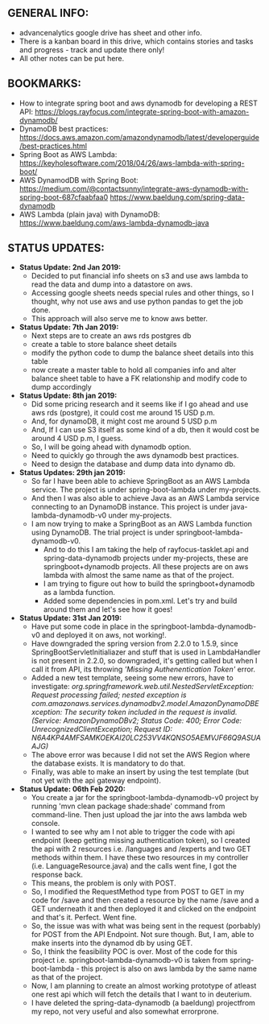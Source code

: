 ## GENERAL INFO:
+ advancenalytics google drive has sheet and other info.
+ There is a kanban board in this drive, which contains stories and tasks and progress - track and update there only!
+ All other notes can be put here.


## BOOKMARKS:
+ How to integrate spring boot and aws dynamodb for developing a REST API:
    https://blogs.rayfocus.com/integrate-spring-boot-with-amazon-dynamodb/
+ DynamoDB best practices:
    https://docs.aws.amazon.com/amazondynamodb/latest/developerguide/best-practices.html
+ Spring Boot as AWS Lambda:
    https://keyholesoftware.com/2018/04/26/aws-lambda-with-spring-boot/
+ AWS DynamodDB with Spring Boot:
    https://medium.com/@contactsunny/integrate-aws-dynamodb-with-spring-boot-687cfaabfaa0
    https://www.baeldung.com/spring-data-dynamodb
+ AWS Lambda (plain java) with DynamoDB:
    https://www.baeldung.com/aws-lambda-dynamodb-java

## STATUS UPDATES:
+ **Status Update: 2nd Jan 2019:**
	+ Decided to put financial info sheets on s3 and use aws lambda to read the data and dump into a datastore on aws.
	+ Accessing google sheets needs special rules and other things, so I thought, why not use aws and use python pandas to get the job done.
	+ This approach will also serve me to know aws better.
+ **Status Update: 7th Jan 2019:**
    + Next steps are to create an aws rds postgres db
    + create a table to store balance sheet details
    + modify the python code to dump the balance sheet details into this table
    + now create a master table to hold all companies info and alter balance sheet table to have a FK relationship and modify code to dump accordingly
+ **Status Update: 8th jan 2019:**
    + Did some pricing research and it seems like if I go ahead and use aws rds (postgre), it could cost me around 15 USD p.m.
    + And, for dynamoDB, it might cost me around 5 USD p.m
    + And, If I can use S3 itself as some kind of a db, then it would cost be around 4 USD p.m, I guess.
    + So, I will be going ahead with dynamodb option.
    + Need to quickly go through the aws dynamodb best practices.
    + Need to design the database and dump data into dynamo db.
+ **Status Updates: 29th jan 2019:**
    + So far I have been able to achieve SpringBoot as an AWS Lambda service. The project is under spring-boot-lambda under my-projects.
    + And then I was also able to achieve Java as an AWS Lambda service connecting to an DynamoDB instance. This project is under java-lambda-dynamodb-v0 under my-projects.
    + I am now trying to make a SpringBoot as an AWS Lambda function using DynamoDB. The trial project is under springboot-lambda-dynamodb-v0. 
        + And to do this I am taking the help of rayfocus-tasklet.api and spring-data-dynamodb projects under my-projects, these are springboot+dynamodb projects. All these projects are on aws lambda with almost the same name as that of the project.
        + I am trying to figure out how to build the springboot+dynamodb as a lambda function.
        + Added some dependencies in pom.xml. Let's try and build around them and let's see how it goes!
+ **Status Update: 31st Jan 2019:**
    + Have put some code in place in the springboot-lambda-dynamodb-v0 and deployed it on aws, not working!.
    + Have downgraded the spring version from 2.2.0 to 1.5.9, since SpringBootServletInitialiazer and stuff that is used in LambdaHandler is not present in 2.2.0, so downgraded, it's getting called but when I call it from API, its throwing *'Missing Authenentication Token'* error.
    + Added a new test template, seeing some new errors, have to investigate:
    *org.springframework.web.util.NestedServletException: Request processing failed; nested exception is com.amazonaws.services.dynamodbv2.model.AmazonDynamoDBException: The security token included in the request is invalid. (Service: AmazonDynamoDBv2; Status Code: 400; Error Code: UnrecognizedClientException; Request ID: N6A4KP4AMFSAMKOEKAI20LC253VV4KQNSO5AEMVJF66Q9ASUAAJG)*
    + The above error was because I did not set the AWS Region where the database exists. It is mandatory to do that.
    + Finally, was able to make an insert by using the test template (but not yet with the api gateway endpoint).    
+ **Status Update: 06th Feb 2020:**
    + You create a jar for the springboot-lambda-dynamodb-v0 project by running 'mvn clean package shade:shade' command from command-line. Then just upload the jar into the aws lambda web console.
    + I wanted to see why am I not able to trigger the code with api endpoint (keep getting missing authentication token), so I created the api with 2 resources i.e. /languages and /experts and two GET methods within them. I have these two resources in my controller (i.e. LanguageResource.java) and the calls went fine, I got the response back.
    + This means, the problem is only with POST.
    + So, I modified the RequestMethod type from POST to GET in my code for /save and then created a resource by the name /save and a GET underneath it and then deployed it and clicked on the endpoint and that's it. Perfect. Went fine.
    + So, the issue was with what was being sent in the request (porbably) for POST from the API Endpoint. Not sure though. But, I am, able to make inserts into the dynamod db by using GET.
    + So, I think the feasibility POC is over. Most of the code for this project i.e. springboot-lambda-dynamodb-v0 is taken from spring-boot-lambda - this project is also on aws lambda by the same name as that of the project.
    + Now, I am planning to create an almost working prototype of atleast one rest api which will fetch the details that I want to in deuterium.
    + I have deleted the spring-data-dynamodb (a baeldung) projectfrom my repo, not very useful and also somewhat errorprone.